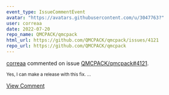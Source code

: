```yaml
---
event_type: IssueCommentEvent
avatar: "https://avatars.githubusercontent.com/u/3047763?"
user: correaa
date: 2022-07-20
repo_name: QMCPACK/qmcpack
html_url: https://github.com/QMCPACK/qmcpack/issues/4121
repo_url: https://github.com/QMCPACK/qmcpack
---
```


<a href='https://github.com/correaa' target='_blank'>correaa</a> commented on issue <a href='https://github.com/QMCPACK/qmcpack/issues/4121' target='_blank'>QMCPACK/qmcpack#4121</a>.

<small>Yes, I can make a release with this fix....</small>

<a href='https://github.com/QMCPACK/qmcpack/issues/4121' target='_blank'>View Comment</a>